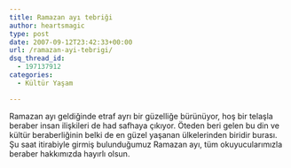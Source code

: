 ```yaml
---
title: Ramazan ayı tebriği
author: heartsmagic
type: post
date: 2007-09-12T23:42:33+00:00
url: /ramazan-ayi-tebrigi/
dsq_thread_id:
  - 197137912
categories:
  - Kültür Yaşam

---
```

Ramazan ayı geldiğinde etraf ayrı bir güzelliğe bürünüyor, hoş bir telaşla beraber insan ilişkileri de had safhaya çıkıyor. Öteden beri gelen bu din ve kültür beraberliğinin belki de en güzel yaşanan ülkelerinden biridir burası. Şu saat itirabiyle girmiş bulunduğumuz Ramazan ayı, tüm okuyucularımızla beraber hakkımızda hayırlı olsun.

<p style="text-align: center">